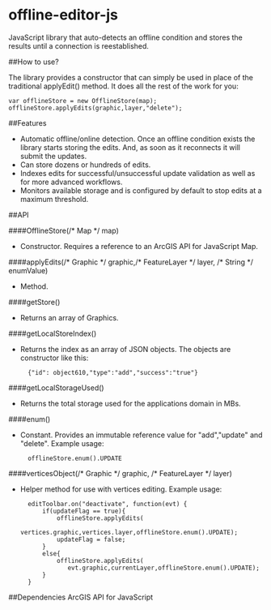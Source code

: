 offline-editor-js
=================

JavaScript library that auto-detects an offline condition and stores the results until a connection is reestablished.

##How to use?

The library provides a constructor that can simply be used in place of the traditional applyEdit() method. It does all the rest of the work for you:

	var offlineStore = new OfflineStore(map);
	offlineStore.applyEdits(graphic,layer,"delete");
	
 
##Features

* Automatic offline/online detection. Once an offline condition exists the library starts storing the edits. And, as soon as it reconnects it will submit the updates.
* Can store dozens or hundreds of edits.
* Indexes edits for successful/unsuccessful update validation as well as for more advanced workflows.
* Monitors available storage and is configured by default to stop edits at a maximum threshold.

##API

####OfflineStore(/\* Map \*/ map)
* Constructor. Requires a reference to an ArcGIS API for JavaScript Map.

####applyEdits(/\* Graphic \*/ graphic,/\* FeatureLayer \*/ layer, /\* String \*/ enumValue)
* Method.

####getStore()
* Returns an array of Graphics.

####getLocalStoreIndex()
* Returns the index as an array of JSON objects. The objects are constructor like this:
	
		{"id": object610,"type":"add","success":"true"}

####getLocalStorageUsed()
* Returns the total storage used for the applications domain in MBs.

####enum()
* Constant. Provides an immutable reference value for "add","update" and "delete". Example usage:

		offlineStore.enum().UPDATE



####verticesObject(/\* Graphic \*/ graphic, /\* FeatureLayer \*/ layer)
* Helper method for use with vertices editing. Example usage:

		editToolbar.on("deactivate", function(evt) {
            if(updateFlag == true){
                offlineStore.applyEdits(
                   vertices.graphic,vertices.layer,offlineStore.enum().UPDATE);
                updateFlag = false;
            }
            else{
                offlineStore.applyEdits(
                   evt.graphic,currentLayer,offlineStore.enum().UPDATE);
            }
        }






##Dependencies
ArcGIS API for JavaScript

